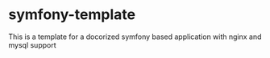 # symfony-template
This is a template for a docorized symfony based application with nginx and mysql support
